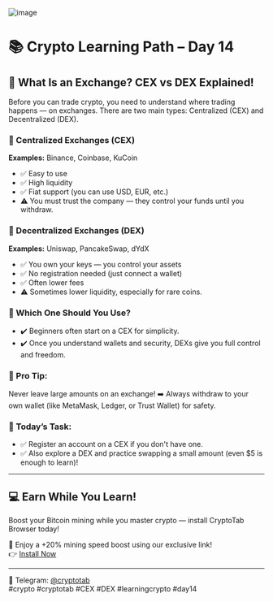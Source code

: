 ![image](https://github.com/user-attachments/assets/04623f60-2e61-4f12-abb1-cc137707984e)

# 📚 Crypto Learning Path – Day 14
## 📍 What Is an Exchange? CEX vs DEX Explained!

Before you can trade crypto, you need to understand where trading happens — on exchanges. There are two main types: Centralized (CEX) and Decentralized (DEX).

### 🔹 Centralized Exchanges (CEX)
**Examples:** Binance, Coinbase, KuCoin

- ✅ Easy to use
- ✅ High liquidity
- ✅ Fiat support (you can use USD, EUR, etc.)
- ⚠️ You must trust the company — they control your funds until you withdraw.

### 🔹 Decentralized Exchanges (DEX)
**Examples:** Uniswap, PancakeSwap, dYdX

- ✅ You own your keys — you control your assets
- ✅ No registration needed (just connect a wallet)
- ✅ Often lower fees
- ⚠️ Sometimes lower liquidity, especially for rare coins.

### 🔹 Which One Should You Use?
- ✔️ Beginners often start on a CEX for simplicity.
- ✔️ Once you understand wallets and security, DEXs give you full control and freedom.

### 🧠 Pro Tip:
Never leave large amounts on an exchange!
➡️ Always withdraw to your own wallet (like MetaMask, Ledger, or Trust Wallet) for safety.

### 🧪 Today’s Task:
- ✅ Register an account on a CEX if you don't have one.
- ✅ Also explore a DEX and practice swapping a small amount (even $5 is enough to learn)!

---

## 💻 Earn While You Learn!
Boost your Bitcoin mining while you master crypto — install CryptoTab Browser today!

🎁 Enjoy a +20% mining speed boost using our exclusive link!  
👉 [Install Now](https://cryptotabbrowser.com/landing/80/17412792)

---

🔵 Telegram: [@cryptotab](https://t.me/cryptotab)  
#crypto  #cryptotab  #CEX  #DEX  #learningcrypto  #day14
